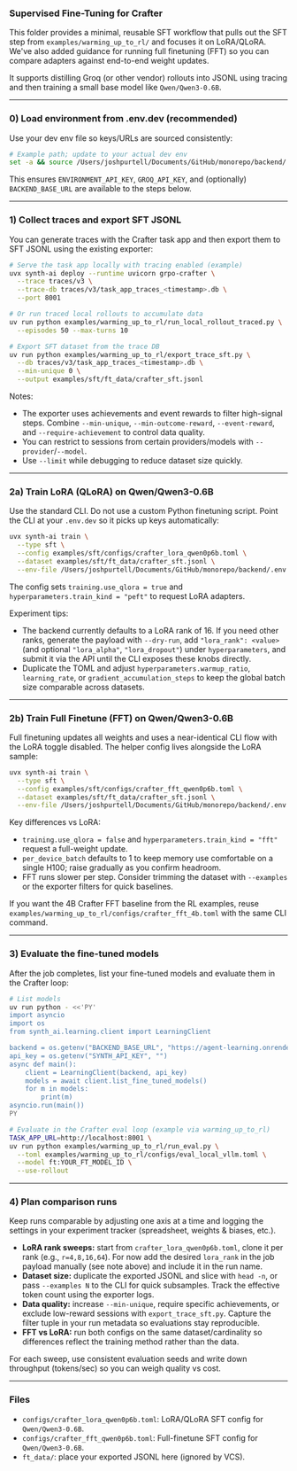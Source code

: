 ### Supervised Fine-Tuning for Crafter

This folder provides a minimal, reusable SFT workflow that pulls out the SFT step from `examples/warming_up_to_rl/` and focuses it on LoRA/QLoRA. We've also added guidance for running full finetuning (FFT) so you can compare adapters against end-to-end weight updates.

It supports distilling Groq (or other vendor) rollouts into JSONL using tracing and then training a small base model like `Qwen/Qwen3-0.6B`.

---

### 0) Load environment from .env.dev (recommended)

Use your dev env file so keys/URLs are sourced consistently:

```bash
# Example path; update to your actual dev env
set -a && source /Users/joshpurtell/Documents/GitHub/monorepo/backend/.env.dev && set +a
```

This ensures `ENVIRONMENT_API_KEY`, `GROQ_API_KEY`, and (optionally) `BACKEND_BASE_URL` are available to the steps below.

---

### 1) Collect traces and export SFT JSONL

You can generate traces with the Crafter task app and then export them to SFT JSONL using the existing exporter:

```bash
# Serve the task app locally with tracing enabled (example)
uvx synth-ai deploy --runtime uvicorn grpo-crafter \
  --trace traces/v3 \
  --trace-db traces/v3/task_app_traces_<timestamp>.db \
  --port 8001

# Or run traced local rollouts to accumulate data
uv run python examples/warming_up_to_rl/run_local_rollout_traced.py \
  --episodes 50 --max-turns 10

# Export SFT dataset from the trace DB
uv run python examples/warming_up_to_rl/export_trace_sft.py \
  --db traces/v3/task_app_traces_<timestamp>.db \
  --min-unique 0 \
  --output examples/sft/ft_data/crafter_sft.jsonl
```

Notes:
- The exporter uses achievements and event rewards to filter high-signal steps. Combine `--min-unique`, `--min-outcome-reward`, `--event-reward`, and `--require-achievement` to control data quality.
- You can restrict to sessions from certain providers/models with `--provider`/`--model`.
- Use `--limit` while debugging to reduce dataset size quickly.

---

### 2a) Train LoRA (QLoRA) on Qwen/Qwen3-0.6B

Use the standard CLI. Do not use a custom Python finetuning script. Point the CLI at your `.env.dev` so it picks up keys automatically:

```bash
uvx synth-ai train \
  --type sft \
  --config examples/sft/configs/crafter_lora_qwen0p6b.toml \
  --dataset examples/sft/ft_data/crafter_sft.jsonl \
  --env-file /Users/joshpurtell/Documents/GitHub/monorepo/backend/.env.dev
```

The config sets `training.use_qlora = true` and `hyperparameters.train_kind = "peft"` to request LoRA adapters.

Experiment tips:
- The backend currently defaults to a LoRA rank of 16. If you need other ranks, generate the payload with `--dry-run`, add `"lora_rank": <value>` (and optional `"lora_alpha"`, `"lora_dropout"`) under `hyperparameters`, and submit it via the API until the CLI exposes these knobs directly.
- Duplicate the TOML and adjust `hyperparameters.warmup_ratio`, `learning_rate`, or `gradient_accumulation_steps` to keep the global batch size comparable across datasets.

---

### 2b) Train Full Finetune (FFT) on Qwen/Qwen3-0.6B

Full finetuning updates all weights and uses a near-identical CLI flow with the LoRA toggle disabled. The helper config lives alongside the LoRA sample:

```bash
uvx synth-ai train \
  --type sft \
  --config examples/sft/configs/crafter_fft_qwen0p6b.toml \
  --dataset examples/sft/ft_data/crafter_sft.jsonl \
  --env-file /Users/joshpurtell/Documents/GitHub/monorepo/backend/.env.dev
```

Key differences vs LoRA:
- `training.use_qlora = false` and `hyperparameters.train_kind = "fft"` request a full-weight update.
- `per_device_batch` defaults to 1 to keep memory use comfortable on a single H100; raise gradually as you confirm headroom.
- FFT runs slower per step. Consider trimming the dataset with `--examples` or the exporter filters for quick baselines.

If you want the 4B Crafter FFT baseline from the RL examples, reuse `examples/warming_up_to_rl/configs/crafter_fft_4b.toml` with the same CLI command.

---

### 3) Evaluate the fine-tuned models

After the job completes, list your fine-tuned models and evaluate them in the Crafter loop:

```bash
# List models
uv run python - <<'PY'
import asyncio
import os
from synth_ai.learning.client import LearningClient

backend = os.getenv("BACKEND_BASE_URL", "https://agent-learning.onrender.com/api")
api_key = os.getenv("SYNTH_API_KEY", "")
async def main():
    client = LearningClient(backend, api_key)
    models = await client.list_fine_tuned_models()
    for m in models:
        print(m)
asyncio.run(main())
PY

# Evaluate in the Crafter eval loop (example via warming_up_to_rl)
TASK_APP_URL=http://localhost:8001 \
uv run python examples/warming_up_to_rl/run_eval.py \
  --toml examples/warming_up_to_rl/configs/eval_local_vllm.toml \
  --model ft:YOUR_FT_MODEL_ID \
  --use-rollout
```

---

### 4) Plan comparison runs

Keep runs comparable by adjusting one axis at a time and logging the settings in your experiment tracker (spreadsheet, weights & biases, etc.).

- **LoRA rank sweeps:** start from `crafter_lora_qwen0p6b.toml`, clone it per rank (e.g., `r=4,8,16,64`). For now add the desired `lora_rank` in the job payload manually (see note above) and include it in the run name.
- **Dataset size:** duplicate the exported JSONL and slice with `head -n`, or pass `--examples N` to the CLI for quick subsamples. Track the effective token count using the exporter logs.
- **Data quality:** increase `--min-unique`, require specific achievements, or exclude low-reward sessions with `export_trace_sft.py`. Capture the filter tuple in your run metadata so evaluations stay reproducible.
- **FFT vs LoRA:** run both configs on the same dataset/cardinality so differences reflect the training method rather than the data.

For each sweep, use consistent evaluation seeds and write down throughput (tokens/sec) so you can weigh quality vs cost.

---

### Files
- `configs/crafter_lora_qwen0p6b.toml`: LoRA/QLoRA SFT config for `Qwen/Qwen3-0.6B`.
- `configs/crafter_fft_qwen0p6b.toml`: Full-finetune SFT config for `Qwen/Qwen3-0.6B`.
- `ft_data/`: place your exported JSONL here (ignored by VCS).
